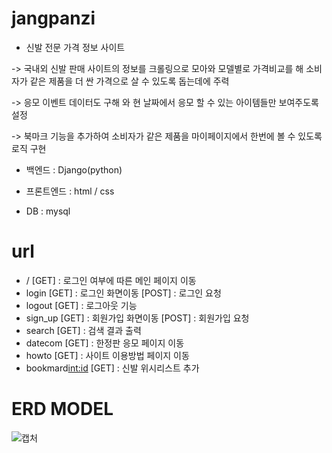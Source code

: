 # jangpanzi

- 신발 전문 가격 정보 사이트
 
 -> 국내외 신발 판매 사이트의 정보를 크롤링으로 모아와 모델별로 가격비교를 해 소비자가 같은 제품을 더 싼 가격으로 살 수 있도록 돕는데에 주력
 
 -> 응모 이벤트 데이터도 구해 와 현 날짜에서 응모 할 수 있는 아이템들만 보여주도록 설정
 
 -> 북마크 기능을 추가하여 소비자가 같은 제품을 마이페이지에서 한번에 볼 수 있도록 로직 구현

- 백엔드 : Django(python)

- 프론트엔드 : html / css

- DB : mysql

# url

 - / [GET] : 로그인 여부에 따른 메인 페이지 이동  
 - login [GET] : 로그인 화면이동
         [POST] : 로그인 요청
 - logout [GET] : 로그아웃 기능
 - sign_up [GET] : 회원가입 화면이동
           [POST] : 회원가입 요청
 - search [GET] : 검색 결과 출력
 - datecom [GET] : 한정판 응모 페이지 이동
 - howto [GET] : 사이트 이용방법 페이지 이동
 - bookmard<int:id> [GET] : 신발 위시리스트 추가

# ERD MODEL

![캡처](https://user-images.githubusercontent.com/23503161/149621629-5d7b8b98-03b6-42c7-9444-727bf67f5e55.PNG)
